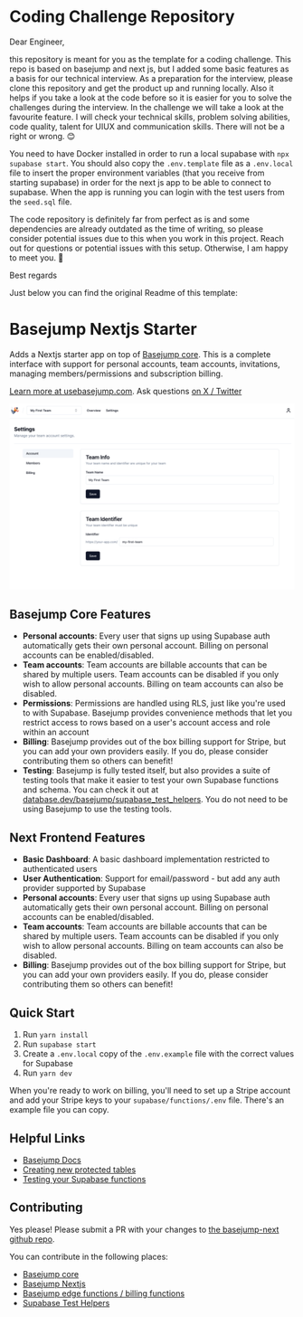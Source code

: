 # Coding Challenge Repository

Dear Engineer,

this repository is meant for you as the template for a coding challenge. This repo is based on basejump and next js, but I added some basic features as a basis for our technical interview. As a preparation for the interview, please clone this repository and get the product up and running locally. Also it helps if you take a look at the code before so it is easier for you to solve the challenges during the interview. In the challenge we will take a look at the favourite feature. I will check your technical skills, problem solving abilities, code quality, talent for UIUX and communication skills. There will not be a right or wrong. 😊

You need to have Docker installed in order to run a local supabase with `npx supabase start`. You should also copy the `.env.template` file as a `.env.local` file to insert the proper environment variables (that you receive from starting supabase) in order for the next js app to be able to connect to supabase. When the app is running you can login with the test users from the `seed.sql` file.

The code repository is definitely far from perfect as is and some dependencies are already outdated as the time of writing, so please consider potential issues due to this when you work in this project. Reach out for questions or potential issues with this setup. Otherwise, I am happy to meet you. 🌟

Best regards

Just below you can find the original Readme of this template:

# Basejump Nextjs Starter

Adds a Nextjs starter app on top of [Basejump core](https://github.com/usebasejump/basejump). This is a complete interface with support for personal accounts, team accounts, invitations, managing members/permissions and subscription billing.

[Learn more at usebasejump.com](https://usebasejump.com). Ask questions [on X / Twitter](https://twitter.com/tiniscule)

![Image Description](./public/images/basejump-team-page.png)

## Basejump Core Features

- **Personal accounts**: Every user that signs up using Supabase auth automatically gets their own personal account.
  Billing on personal accounts can be enabled/disabled.
- **Team accounts**: Team accounts are billable accounts that can be shared by multiple users. Team accounts can be
  disabled if you only wish to allow personal accounts. Billing on team accounts can also be disabled.
- **Permissions**: Permissions are handled using RLS, just like you're used to with Supabase. Basejump provides
  convenience methods that let you restrict access to rows based on a user's account access and role within an account
- **Billing**: Basejump provides out of the box billing support for Stripe, but you can add your own providers easily.
  If you do, please consider contributing them so others can benefit!
- **Testing**: Basejump is fully tested itself, but also provides a suite of testing tools that make it easier to test
  your own Supabase functions and schema. You can check it out
  at [database.dev/basejump/supabase_test_helpers](https://database.dev/basejump/supabase_test_helpers). You do not need
  to be using Basejump to use the testing tools.

## Next Frontend Features

- **Basic Dashboard**: A basic dashboard implementation restricted to authenticated users
- **User Authentication**: Support for email/password - but add any auth provider supported by Supabase
- **Personal accounts**: Every user that signs up using Supabase auth automatically gets their own personal account.
  Billing on personal accounts can be enabled/disabled.
- **Team accounts**: Team accounts are billable accounts that can be shared by multiple users. Team accounts can be
  disabled if you only wish to allow personal accounts. Billing on team accounts can also be disabled.
- **Billing**: Basejump provides out of the box billing support for Stripe, but you can add your own providers easily.
  If you do, please consider contributing them so others can benefit!

## Quick Start

1. Run `yarn install`
2. Run `supabase start`
3. Create a `.env.local` copy of the `.env.example` file with the correct values for Supabase
4. Run `yarn dev`

When you're ready to work on billing, you'll need to set up a Stripe account and add your Stripe keys to your `supabase/functions/.env` file. There's an example file you can copy.

## Helpful Links

- [Basejump Docs](https://usebasejump.com/docs)
- [Creating new protected tables](https://usebasejump.com/docs/example-schema)
- [Testing your Supabase functions](https://usebasejump.com/docs/testing)

## Contributing

Yes please! Please submit a PR with your changes to [the basejump-next github repo](https://github.com/usebasejump/basejump-next).

You can contribute in the following places:

- [Basejump core](https://github.com/usebasejump/basejump)
- [Basejump Nextjs](https://github.com/usebasejump/basejump-next)
- [Basejump edge functions / billing functions](https://github.com/usebasejump/basejump-deno-packages)
- [Supabase Test Helpers](https://github.com/usebasejump/supabase-test-helpers)
